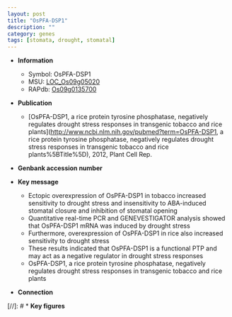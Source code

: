 ```yaml
---
layout: post
title: "OsPFA-DSP1"
description: ""
category: genes
tags: [stomata, drought, stomatal]
---
```


* **Information**  
    + Symbol: OsPFA-DSP1  
    + MSU: [LOC_Os09g05020](http://rice.plantbiology.msu.edu/cgi-bin/ORF_infopage.cgi?orf=LOC_Os09g05020)  
    + RAPdb: [Os09g0135700](http://rapdb.dna.affrc.go.jp/viewer/gbrowse_details/irgsp1?name=Os09g0135700)  

* **Publication**  
    + [OsPFA-DSP1, a rice protein tyrosine phosphatase, negatively regulates drought stress responses in transgenic tobacco and rice plants](http://www.ncbi.nlm.nih.gov/pubmed?term=OsPFA-DSP1, a rice protein tyrosine phosphatase, negatively regulates drought stress responses in transgenic tobacco and rice plants%5BTitle%5D), 2012, Plant Cell Rep.

* **Genbank accession number**  

* **Key message**  
    + Ectopic overexpression of OsPFA-DSP1 in tobacco increased sensitivity to drought stress and insensitivity to ABA-induced stomatal closure and inhibition of stomatal opening
    + Quantitative real-time PCR and GENEVESTIGATOR analysis showed that OsPFA-DSP1 mRNA was induced by drought stress
    + Furthermore, overexpression of OsPFA-DSP1 in rice also increased sensitivity to drought stress
    + These results indicated that OsPFA-DSP1 is a functional PTP and may act as a negative regulator in drought stress responses
    + OsPFA-DSP1, a rice protein tyrosine phosphatase, negatively regulates drought stress responses in transgenic tobacco and rice plants

* **Connection**  

[//]: # * **Key figures**  


